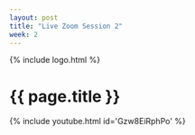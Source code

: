 ```yaml
---
layout: post
title: "Live Zoom Session 2"
week: 2
---
```


{% include logo.html %}

# {{ page.title }}

{% include youtube.html id='Gzw8EiRphPo' %}